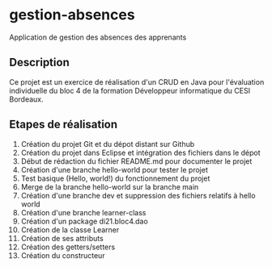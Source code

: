 # gestion-absences

Application de gestion des absences des apprenants

## Description

Ce projet est un exercice de réalisation d'un CRUD en Java pour l'évaluation individuelle du bloc 4 de la formation Développeur informatique du CESI Bordeaux.

## Etapes de réalisation
 
1. Création du projet Git et du dépot distant sur Github
2. Création du projet dans Eclipse et intégration des fichiers dans le dépot
3. Début de rédaction du fichier README.md pour documenter le projet
4. Création d'une branche hello-world pour tester le projet
5. Test basique (Hello, world!) du fonctionnement du projet
6. Merge de la branche hello-world sur la branche main
7. Création d'une branche dev et suppression des fichiers relatifs à hello world
8. Création d'une branche learner-class
9. Création d'un package di21.bloc4.dao
10. Création de la classe Learner
11. Création de ses attributs
12. Création des getters/setters
13. Création du constructeur
